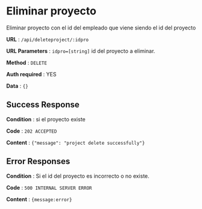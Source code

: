 # Eliminar proyecto

Eliminar proyecto con el id del empleado que viene siendo el id del proyecto

**URL** : `/api/deleteproject/:idpro`

**URL Parameters** : `idpro=[string]` id del proyecto a eliminar.

**Method** : `DELETE`

**Auth required** : YES

**Data** : `{}`

## Success Response

**Condition** : si el  proyecto existe 

**Code** : `202 ACCEPTED`

**Content** : `{"message": "project delete successfully"}`

## Error Responses

**Condition** : Si el id del proyecto es incorrecto o no existe.

**Code** : `500 INTERNAL SERVER ERROR`

**Content** : `{message:error}`